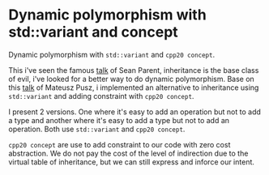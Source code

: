 # Dynamic polymorphism with std::variant and concept

Dynamic polymorphism with `std::variant` and `cpp20 concept`. 

This i've seen the famous [talk](https://www.youtube.com/watch?v=bIhUE5uUFOA) of Sean Parent, inheritance is the base class of evil, i've looked for a better way to do dynamic polymorphism. Base on this [talk](https://www.youtube.com/watch?v=gKbORJtnVu8) of Mateusz Pusz, i implemented an alternative to inheritance using `std::variant` and adding constraint with `cpp20 concept`.

I present 2 versions. One where it's easy to add an operation but not to add a type and another where it's easy to add a type but not to add an operation. Both use `std::variant` and `cpp20 concept`.

`cpp20 concept` are use to add constraint to our code with zero cost abstraction. We do not pay the cost of the level of indirection due to the virtual table of inheritance, but we can still express and inforce our intent.
